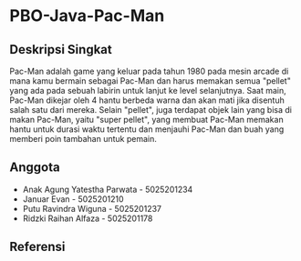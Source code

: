 # PBO-Java-Pac-Man
## Deskripsi Singkat
Pac-Man adalah game yang keluar pada tahun 1980 pada mesin arcade di mana kamu bermain sebagai Pac-Man dan harus memakan semua "pellet" yang ada pada sebuah labirin untuk lanjut ke level selanjutnya. Saat main, Pac-Man dikejar oleh 4 hantu berbeda warna dan akan mati jika disentuh salah satu dari mereka. Selain "pellet", juga terdapat objek lain yang bisa di makan Pac-Man, yaitu "super pellet", yang membuat Pac-Man memakan hantu untuk durasi waktu tertentu dan menjauhi Pac-Man dan buah yang memberi poin tambahan untuk pemain.
## Anggota
- Anak Agung Yatestha Parwata - 5025201234
- Januar Evan - 5025201210
- Putu Ravindra Wiguna - 5025201237
- Ridzki Raihan Alfaza - 5025201178
## Referensi
